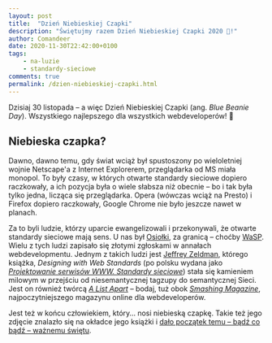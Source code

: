 ```yaml
---
layout: post
title:  "Dzień Niebieskiej Czapki"
description: "Świętujmy razem Dzień Niebieskiej Czapki 2020 🎉!"
author: Comandeer
date: 2020-11-30T22:42:00+0100
tags:
    - na-luzie
    - standardy-sieciowe
comments: true
permalink: /dzien-niebieskiej-czapki.html
---
```


Dzisiaj 30 listopada – a więc Dzień Niebieskiej Czapki (ang. <i lang="en">Blue Beanie Day</i>). Wszystkiego najlepszego dla wszystkich webdeveloperów! 🎉

## Niebieska czapka?

Dawno, dawno temu, gdy świat wciąż był spustoszony po wieloletniej wojnie Netscape'a z Internet Explorerem, przeglądarka od MS miała monopol. To były czasy, w których otwarte standardy sieciowe dopiero raczkowały, a ich pozycja była o wiele słabsza niż obecnie – bo i tak była tylko jedna, licząca się przeglądarka. Opera (wówczas wciąż na Presto) i Firefox dopiero raczkowały, Google Chrome nie było jeszcze nawet w planach.

Za to byli ludzie, którzy uparcie ewangelizowali i przekonywali, że otwarte standardy sieciowe mają sens. U nas był [Osiołki](https://web.archive.org/web/20040723022427/http://osiolki.net/), za granicą – choćby [WaSP](https://www.webstandards.org/). Wielu z tych ludzi zapisało się złotymi zgłoskami w annałach webdevelopmentu. Jednym z takich ludzi jest [Jeffrey Zeldman](http://www.zeldman.com/about/), którego książka, <cite>Designing with Web Standards</cite> (po polsku wydana jako [<cite>Projektowanie serwisów WWW. Standardy sieciowe</cite>](https://helion.pl/ksiazki/projektowanie-serwisow-www-standardy-sieciowe-jeffrey-zeldman,pswsta.htm)) stała się kamieniem milowym w przejściu od niesemantycznej tagzupy do semantycznej Sieci. Jest on również twórcą [<cite>A List Apart</cite>](https://alistapart.com/) – bodaj, tuż obok [<cite>Smashing Magazine</cite>](https://www.smashingmagazine.com/), najpoczytniejszego magazynu online dla webdeveloperów.

Jest też w końcu człowiekiem, który… nosi niebieską czapkę. Takie też jego zdjęcie znalazło się na okładce jego książki i [dało początek temu – bądź co bądź – ważnemu świętu](http://www.zeldman.com/2007/11/19/blue-beanie-day/).

